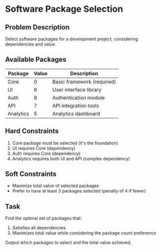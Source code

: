 # Software Package Selection

## Problem Description

Select software packages for a development project, considering dependencies and value.

## Available Packages
| Package | Value | Description |
|---------|-------|-------------|
| Core | 0 | Basic framework (required) |
| UI | 6 | User interface library |
| Auth | 8 | Authentication module |
| API | 7 | API integration tools |
| Analytics | 5 | Analytics dashboard |

## Hard Constraints
1. Core package must be selected (it's the foundation)
2. UI requires Core (dependency)
3. Auth requires Core (dependency)
4. Analytics requires both UI and API (complex dependency)

## Soft Constraints
- Maximize total value of selected packages
- Prefer to have at least 3 packages selected (penalty of 4 if fewer)

## Task
Find the optimal set of packages that:
1. Satisfies all dependencies
2. Maximizes total value while considering the package count preference

Output which packages to select and the total value achieved.